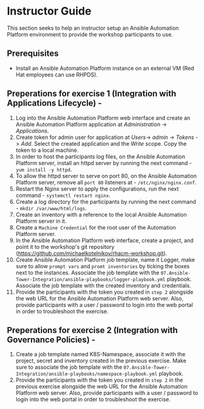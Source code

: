 # Instructor Guide

This section seeks to help an instructor setup an Ansible Automation Platform environment to provide the workshop participants to use.

## Prerequisites
* Install an Ansible Automation Platform instance on an external VM (Red Hat employees can use RHPDS).

## Preperations for exercise 1 (Integration with Applications Lifecycle) -
1. Log into the Ansible Automation Platform web interface and create an Ansible Automation Platform application at _Administration_ -> _Applications_.
2. Create token for admin user for application at _Users_-> _admin_ -> _Tokens_ -> _Add_. Select the created application and the _Write_ scope. Copy the token to a local machine.
3. In order to host the participants log files, on the Ansible Automation Platform server, install an httpd server by running the next command - `yum install -y httpd`.
4. To allow the httpd server to serve on port 80, on the Ansible Automation Platform server, remove all `port 80` listeners at - `/etc/nginx/nginx.conf`.
5. Restart the Nginx server to apply the configurations, run the next command - `systemctl restart nginx`.
6. Create a log directory for the participants by running the next command - `mkdir /var/www/html/logs`.
7. Create an inventory with a reference to the local Ansible Automation Platform server in it.
8. Create a `Machine Credential` for the root user of the Automation Platform server.
9. In the Ansible Automation Platform web interface, create a project, and point it to the workshop's git repository (https://github.com/michaelkotelnikov/rhacm-workshop.git).
10. Create Ansible Automation Platform job template, name it Logger, make sure to allow `prompt vars` and `promt inventories` by ticking the boxes next to the instances. Associate the job template with the `07.Ansible-Tower-Integration/ansible-playbooks/logger-playbook.yml` playbook. Associate the job template with the created inventory and credentials.
11. Provide the participants with the token you created in `step 2` alongside the web URL for the Ansible Automation Platform web server. Also, provide participants with a user / password to login into the web portal in order to troubleshoot the exercise.

## Preperations for exercise 2 (Integration with Governance Policies) -
1. Create a job template named K8S-Namespace, associate it with the project, secret and inventory created in the previous exercise. Make sure to associate the job template with the `07.Ansible-Tower-Integration/ansible-playbooks/namespace-playbook.yml` playbook.
2. Provide the participants with the token you created in `step 2` in the previous exercise alongside the web URL for the Ansible Automation Platform web server. Also, provide participants with a user / password to login into the web portal in order to troubleshoot the exercise.